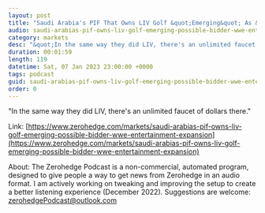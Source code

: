 ```yaml
---
layout: post
title: "Saudi Arabia's PIF That Owns LIV Golf &quot;Emerging&quot; As &quot;Possible Bidder&quot; For WWE In Entertainment Expansion"
audio: saudi-arabias-pif-owns-liv-golf-emerging-possible-bidder-wwe-entertainment-expansion-0
category: markets
desc: "&quot;In the same way they did LIV, there's an unlimited faucet of dollars there.&quot; "
duration: 00:01:59
length: 119
datetime: Sat, 07 Jan 2023 23:00:00 +0000
tags: podcast
guid: saudi-arabias-pif-owns-liv-golf-emerging-possible-bidder-wwe-entertainment-expansion-0
order: 0
---
```

&quot;In the same way they did LIV, there's an unlimited faucet of dollars there.&quot; 

Link: [https://www.zerohedge.com/markets/saudi-arabias-pif-owns-liv-golf-emerging-possible-bidder-wwe-entertainment-expansion](https://www.zerohedge.com/markets/saudi-arabias-pif-owns-liv-golf-emerging-possible-bidder-wwe-entertainment-expansion)

About: The Zerohedge Podcast is a non-commercial, automated program, designed to give people a way to get news from Zerohedge in an audio format.  I am actively working on tweaking and improving the setup to create a better listening experience (December 2022).  Suggestions are welcome: [zerohedgePodcast@outlook.com](mailto:zerohedgePodcast@outlook.com)